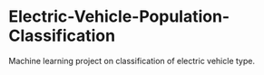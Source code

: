 # Electric-Vehicle-Population-Classification
Machine learning project on classification of electric vehicle type.
